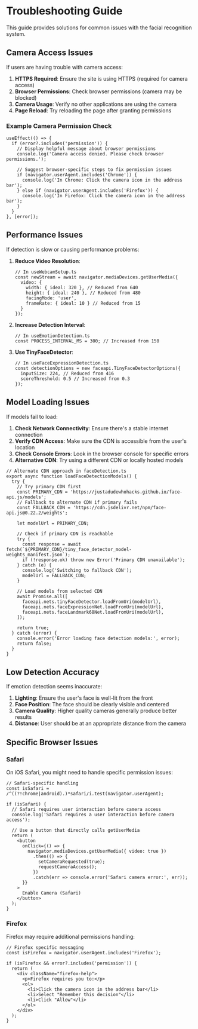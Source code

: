 
# Troubleshooting Guide

This guide provides solutions for common issues with the facial recognition system.

## Camera Access Issues

If users are having trouble with camera access:

1. **HTTPS Required**: Ensure the site is using HTTPS (required for camera access)
2. **Browser Permissions**: Check browser permissions (camera may be blocked)
3. **Camera Usage**: Verify no other applications are using the camera
4. **Page Reload**: Try reloading the page after granting permissions

### Example Camera Permission Check

```tsx
useEffect(() => {
  if (error?.includes('permission')) {
    // Display helpful message about browser permissions
    console.log('Camera access denied. Please check browser permissions.');
    
    // Suggest browser-specific steps to fix permission issues
    if (navigator.userAgent.includes('Chrome')) {
      console.log('In Chrome: Click the camera icon in the address bar');
    } else if (navigator.userAgent.includes('Firefox')) {
      console.log('In Firefox: Click the camera icon in the address bar');
    }
  }
}, [error]);
```

## Performance Issues

If detection is slow or causing performance problems:

1. **Reduce Video Resolution**:
   ```tsx
   // In useWebcamSetup.ts
   const newStream = await navigator.mediaDevices.getUserMedia({
     video: {
       width: { ideal: 320 }, // Reduced from 640
       height: { ideal: 240 }, // Reduced from 480
       facingMode: 'user',
       frameRate: { ideal: 10 } // Reduced from 15
     }
   });
   ```

2. **Increase Detection Interval**:
   ```tsx
   // In useEmotionDetection.ts
   const PROCESS_INTERVAL_MS = 300; // Increased from 150
   ```

3. **Use TinyFaceDetector**:
   ```tsx
   // In useFaceExpressionDetection.ts
   const detectionOptions = new faceapi.TinyFaceDetectorOptions({
     inputSize: 224, // Reduced from 416
     scoreThreshold: 0.5 // Increased from 0.3
   });
   ```

## Model Loading Issues

If models fail to load:

1. **Check Network Connectivity**: Ensure there's a stable internet connection
2. **Verify CDN Access**: Make sure the CDN is accessible from the user's location
3. **Check Console Errors**: Look in the browser console for specific errors
4. **Alternative CDN**: Try using a different CDN or locally hosted models

```tsx
// Alternate CDN approach in faceDetection.ts
export async function loadFaceDetectionModels() {
  try {
    // Try primary CDN first
    const PRIMARY_CDN = 'https://justadudewhohacks.github.io/face-api.js/models';
    // Fallback to alternate CDN if primary fails
    const FALLBACK_CDN = 'https://cdn.jsdelivr.net/npm/face-api.js@0.22.2/weights';
    
    let modelUrl = PRIMARY_CDN;
    
    // Check if primary CDN is reachable
    try {
      const response = await fetch(`${PRIMARY_CDN}/tiny_face_detector_model-weights_manifest.json`);
      if (!response.ok) throw new Error('Primary CDN unavailable');
    } catch (e) {
      console.log('Switching to fallback CDN');
      modelUrl = FALLBACK_CDN;
    }
    
    // Load models from selected CDN
    await Promise.all([
      faceapi.nets.tinyFaceDetector.loadFromUri(modelUrl),
      faceapi.nets.faceExpressionNet.loadFromUri(modelUrl),
      faceapi.nets.faceLandmark68Net.loadFromUri(modelUrl),
    ]);
    
    return true;
  } catch (error) {
    console.error('Error loading face detection models:', error);
    return false;
  }
}
```

## Low Detection Accuracy

If emotion detection seems inaccurate:

1. **Lighting**: Ensure the user's face is well-lit from the front
2. **Face Position**: The face should be clearly visible and centered
3. **Camera Quality**: Higher quality cameras generally produce better results
4. **Distance**: User should be at an appropriate distance from the camera

## Specific Browser Issues

### Safari

On iOS Safari, you might need to handle specific permission issues:

```tsx
// Safari-specific handling
const isSafari = /^((?!chrome|android).)*safari/i.test(navigator.userAgent);

if (isSafari) {
  // Safari requires user interaction before camera access
  console.log('Safari requires a user interaction before camera access');
  
  // Use a button that directly calls getUserMedia
  return (
    <button 
      onClick={() => {
        navigator.mediaDevices.getUserMedia({ video: true })
          .then(() => {
            setCameraRequested(true);
            requestCameraAccess();
          })
          .catch(err => console.error('Safari camera error:', err));
      }}
    >
      Enable Camera (Safari)
    </button>
  );
}
```

### Firefox

Firefox may require additional permissions handling:

```tsx
// Firefox specific messaging
const isFirefox = navigator.userAgent.includes('Firefox');

if (isFirefox && error?.includes('permission')) {
  return (
    <div className="firefox-help">
      <p>Firefox requires you to:</p>
      <ol>
        <li>Click the camera icon in the address bar</li>
        <li>Select "Remember this decision"</li>
        <li>Click "Allow"</li>
      </ol>
    </div>
  );
}
```
